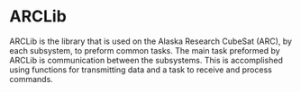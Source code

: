 ARCLib
======
ARCLib is the library that is used on the Alaska Research CubeSat (ARC), by each subsystem, to preform common tasks. The main task preformed by ARCLib is communication between the subsystems. This is accomplished using functions for transmitting data and a task to receive and process commands.
